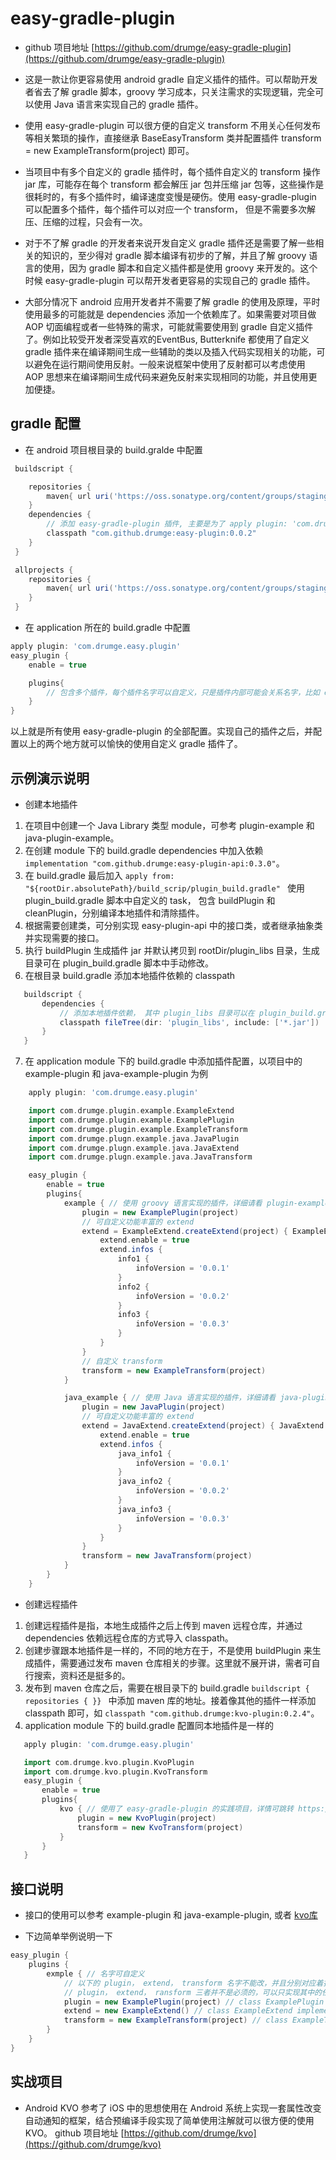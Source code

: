 # easy-gradle-plugin

* github 项目地址 [https://github.com/drumge/easy-gradle-plugin](https://github.com/drumge/easy-gradle-plugin)
* 这是一款让你更容易使用 android gradle 自定义插件的插件。可以帮助开发者省去了解 gradle 脚本，groovy 学习成本，只关注需求的实现逻辑，完全可以使用 Java 语言来实现自己的 gradle 插件。

* 使用 easy-gradle-plugin 可以很方便的自定义 transform 不用关心任何发布等相关繁琐的操作，直接继承 BaseEasyTransform 类并配置插件 transform = new ExampleTransform(project)  即可。

* 当项目中有多个自定义的 gradle 插件时，每个插件自定义的 transform 操作 jar 库，可能存在每个 transform 都会解压 jar 包并压缩 jar 包等，这些操作是很耗时的，有多个插件时，编译速度变慢是硬伤。使用 easy-gradle-plugin 可以配置多个插件，每个插件可以对应一个 transform， 但是不需要多次解压、压缩的过程，只会有一次。

* 对于不了解 gradle 的开发者来说开发自定义 gradle 插件还是需要了解一些相关的知识的，至少得对 gradle 脚本编译有初步的了解，并且了解 groovy 语言的使用，因为 gradle 脚本和自定义插件都是使用 groovy 来开发的。这个时候 easy-gradle-plugin 可以帮开发者更容易的实现自己的 gradle 插件。  

* 大部分情况下 android 应用开发者并不需要了解 gradle 的使用及原理，平时使用最多的可能就是 dependencies 添加一个依赖库了。如果需要对项目做 AOP 切面编程或者一些特殊的需求，可能就需要使用到 gradle 自定义插件了。例如比较受开发者深受喜欢的EventBus, Butterknife 都使用了自定义 gradle 插件来在编译期间生成一些辅助的类以及插入代码实现相关的功能，可以避免在运行期间使用反射。一般来说框架中使用了反射都可以考虑使用 AOP 思想来在编译期间生成代码来避免反射来实现相同的功能，并且使用更加便捷。

## gradle 配置

* 在 android 项目根目录的 build.gralde 中配置
```groovy
 buildscript {

    repositories {
        maven{ url uri('https://oss.sonatype.org/content/groups/staging')}
    }
    dependencies {
        // 添加 easy-gradle-plugin 插件, 主要是为了 apply plugin: 'com.drumge.easy.plugin'
        classpath "com.github.drumge:easy-plugin:0.0.2"
    }
 }

 allprojects {
    repositories {
        maven{ url uri('https://oss.sonatype.org/content/groups/staging')}
    }
 }
```
* 在 application 所在的 build.gradle 中配置
```groovy
apply plugin: 'com.drumge.easy.plugin'
easy_plugin {
    enable = true

    plugins{
        // 包含多个插件，每个插件名字可以自定义，只是插件内部可能会关系名字，比如 example
    }
}
```
以上就是所有使用 easy-gradle-plugin 的全部配置。实现自己的插件之后，并配置以上的两个地方就可以愉快的使用自定义 gradle 插件了。

## 示例演示说明

* 创建本地插件
 1. 在项目中创建一个 Java Library 类型 module，可参考 plugin-example 和 java-plugin-example。  
 2. 在创建 module 下的 build.gradle dependencies 中加入依赖 `` implementation "com.github.drumge:easy-plugin-api:0.3.0" ``。
 3. 在 build.gradle 最后加入 ``apply from: "${rootDir.absolutePath}/build_scrip/plugin_build.gradle" `` 使用 plugin_build.gradle 脚本中自定义的 task， 包含 buildPlugin 和 cleanPlugin，分别编译本地插件和清除插件。
 4. 根据需要创建类，可分别实现 easy-plugin-api 中的接口类，或者继承抽象类并实现需要的接口。
 5. 执行 buildPlugin 生成插件 jar 并默认拷贝到 rootDir/plugin_libs 目录，生成目录可在 plugin_build.gradle 脚本中手动修改。
 6. 在根目录 build.gradle 添加本地插件依赖的 classpath
 ```groovy
    buildscript {
        dependencies {
            // 添加本地插件依赖， 其中 plugin_libs 目录可以在 plugin_build.gradle 中手动修改
            classpath fileTree(dir: 'plugin_libs', include: ['*.jar'])
        }
    }
 ```
 7. 在 application module 下的 build.gradle 中添加插件配置，以项目中的 example-plugin 和 java-example-plugin 为例
 ```groovy
     apply plugin: 'com.drumge.easy.plugin'

     import com.drumge.plugin.example.ExampleExtend
     import com.drumge.plugin.example.ExamplePlugin
     import com.drumge.plugin.example.ExampleTransform
     import com.drumge.plugn.example.java.JavaPlugin
     import com.drumge.plugn.example.java.JavaExtend
     import com.drumge.plugn.example.java.JavaTransform

     easy_plugin {
         enable = true
         plugins{
             example { // 使用 groovy 语言实现的插件，详细请看 plugin-example module
                 plugin = new ExamplePlugin(project)
                 // 可自定义功能丰富的 extend
                 extend = ExampleExtend.createExtend(project) { ExampleExtend extend ->
                     extend.enable = true
                     extend.infos {
                         info1 {
                             infoVersion = '0.0.1'
                         }
                         info2 {
                             infoVersion = '0.0.2'
                         }
                         info3 {
                             infoVersion = '0.0.3'
                         }
                     }
                 }
                 // 自定义 transform
                 transform = new ExampleTransform(project)
             }

             java_example { // 使用 Java 语言实现的插件，详细请看 java-plugin-example module
                 plugin = new JavaPlugin(project)
                 // 可自定义功能丰富的 extend
                 extend = JavaExtend.createExtend(project) { JavaExtend extend ->
                     extend.enable = true
                     extend.infos {
                         java_info1 {
                             infoVersion = '0.0.1'
                         }
                         java_info2 {
                             infoVersion = '0.0.2'
                         }
                         java_info3 {
                             infoVersion = '0.0.3'
                         }
                     }
                 }
                 transform = new JavaTransform(project)
             }
         }
     }
 ```

* 创建远程插件

 1. 创建远程插件是指，本地生成插件之后上传到 maven 远程仓库，并通过 dependencies 依赖远程仓库的方式导入 classpath。  
 2. 创建步骤跟本地插件是一样的，不同的地方在于，不是使用 buildPlugin 来生成插件，需要通过发布 maven 仓库相关的步骤。这里就不展开讲，需者可自行搜索，资料还是挺多的。  
 3. 发布到 maven 仓库之后，需要在根目录下的 build.gradle ``buildscript { repositories { }} `` 中添加 maven 库的地址。接着像其他的插件一样添加 classpath 即可，如 `` classpath "com.github.drumge:kvo-plugin:0.2.4" ``。
 4. application module 下的 build.gradle 配置同本地插件是一样的
 ```groovy
    apply plugin: 'com.drumge.easy.plugin'

    import com.drumge.kvo.plugin.KvoPlugin
    import com.drumge.kvo.plugin.KvoTransform
    easy_plugin {
        enable = true
        plugins{
            kvo { // 使用了 easy-gradle-plugin 的实践项目，详情可跳转 https://github.com/drumge/kvo.git 了解
                plugin = new KvoPlugin(project)
                transform = new KvoTransform(project)
            }
        }
    }
 ```

## 接口说明

* 接口的使用可以参考 example-plugin 和 java-example-plugin, 或者 [kvo库](https://github.com/drumge/kvo.git)  

* 下边简单举例说明一下
```groovy
easy_plugin {
    plugins {
        exmple { // 名字可自定义
            // 以下的 plugin， extend， transform 名字不能改，并且分别对应着指定的类型， 这些参数的接口类定义在 easy-plugin-api 中。plugin -> IPlugin， extend -> IExtend, transform -> IEasyTransform
            // plugin， extend， ransform 三者并不是必须的，可以只实现其中的任何一个
            plugin = new ExamplePlugin(project) // class ExamplePlugin implements IPlugin
            extend = new ExampleExtend() // class ExampleExtend implements IExtend
            transform = new ExampleTransform(project) // class ExampleTransform extends BaseEasyTransform
        }
    }
}
```

## 实战项目
* Android KVO 参考了 iOS 中的思想使用在 Android 系统上实现一套属性改变自动通知的框架，结合预编译手段实现了简单使用注解就可以很方便的使用 KVO。
github 项目地址 [https://github.com/drumge/kvo](https://github.com/drumge/kvo)
